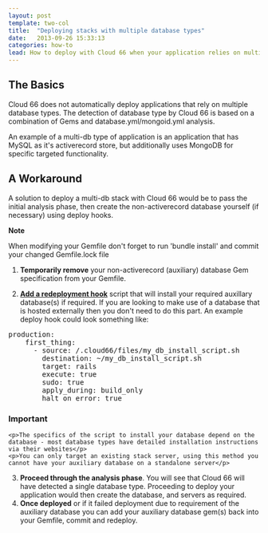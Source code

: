 ```yaml
---
layout: post
template: two-col
title:  "Deploying stacks with multiple database types"
date:   2013-09-26 15:33:13
categories: how-to
lead: How to deploy with Cloud 66 when your application relies on multiple database types.
---
```



## The Basics

Cloud 66 does not automatically deploy applications that rely on multiple database types.
The detection of database type by Cloud 66 is based on a combination of Gems and database.yml/mongoid.yml analysis.

An example of a multi-db type of application is an application that has MySQL as it's activerecord store, but additionally uses MongoDB for specific targeted functionality.

## A Workaround

A solution to deploy a multi-db stack with Cloud 66 would be to pass the initial analysis phase, then create the non-activerecord database yourself (if necessary) using deploy hooks.

<div class="notice">
    <div class="notice-header">
        <b>Note</b>
    </div>
    <div class="notice-body">
        <p>When modifying your Gemfile don't forget to run 'bundle install' and commit your changed Gemfile.lock file</p>
    </div>
</div>

<ol>
    <li>
        <p>
            <strong>Temporarily remove</strong> your non-activerecord (auxiliary) database Gem specification from your Gemfile.
        </p>
    </li>
    <li>
        <p>
            <strong><a href="/stack-features/redeployment-hook.html">Add a redeployment hook</a></strong> script that will install your required auxillary database(s) if required. If you are looking to make use of a database that is hosted externally then you don't need to do this part. An example deploy hook could look something like:
        </p>
    </li>
</ol>

<pre class="terminal">
production:
    first&#95;thing:
      - source: /.cloud66/files/my&#95;db&#95;install&#95;script.sh
        destination: ~/my&#95;db&#95;install&#95;script.sh
        target: rails
        execute: true
        sudo: true
        apply&#95;during: build&#95;only
        halt&#95;on&#95;error: true
</pre>



<div class="notice">
    <h3>Important</h3>

	<p>The specifics of the script to install your database depend on the database - most database types have detailed installation instructions via their websites</p>
	<p>You can only target an existing stack server, using this method you cannot have your auxiliary database on a standalone server</p>

</div>

<ol start="3">
<li><strong>Proceed through the analysis phase</strong>. You will see that Cloud 66 will have detected a single database type. Proceeding to deploy your application would then create the database, and servers as required.</li>

<li> <strong>Once deployed</strong> or if it failed deployment due to requirement of the auxiliary database you can add your auxiliary database gem(s) back into your Gemfile, commit and redeploy.</li>